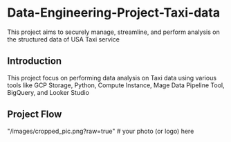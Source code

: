 # Data-Engineering-Project-Taxi-data
This project aims to securely manage, streamline, and perform analysis on the structured data of USA Taxi service
## Introduction
This project focus on performing data analysis on Taxi data using various tools like GCP Storage, Python, Compute Instance, Mage Data Pipeline Tool, BigQuery, and Looker Studio
## Project Flow
"/images/cropped_pic.png?raw=true" # your photo (or logo) here
